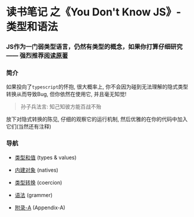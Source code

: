 # 读书笔记 之《You Don't Know JS》- 类型和语法

### JS作为一门弱类型语言，仍然有类型的概念，如果你打算仔细研究 —— 强烈推荐[阅读原著](https://github.com/getify/You-Dont-Know-JS/blob/1st-ed/types%20&%20grammar/README.md#you-dont-know-js-types--grammar "You Don't Know JS")

### 简介
如果投向了`typescript`的怀抱, 很大概率上, 你不会因为碰到无法理解的隐式类型转换从而导致Bug, 但你依然在使用它, 并且毫无知觉!

>孙子兵法言: 知己知彼方能百战不殆

放下对隐式转换的陈见, 仔细的观察它的运行机制, 然后优雅的在你的代码中加入它们(当然还有注释)

### 导航
- [类型和值](../types%20%26%20grammar/types%20%26%20values.md) (types & values)

- [内建对象](../types%20%26%20grammar/natives.md) (natives)

- [类型转换](../types%20%26%20grammar/coercion.md) (coercion)

- [语法](../types%20%26%20grammar/grammer.md) (grammer)

- [附录-A](../types%20%26%20grammar/Appendix-A.md) (Appendix-A)